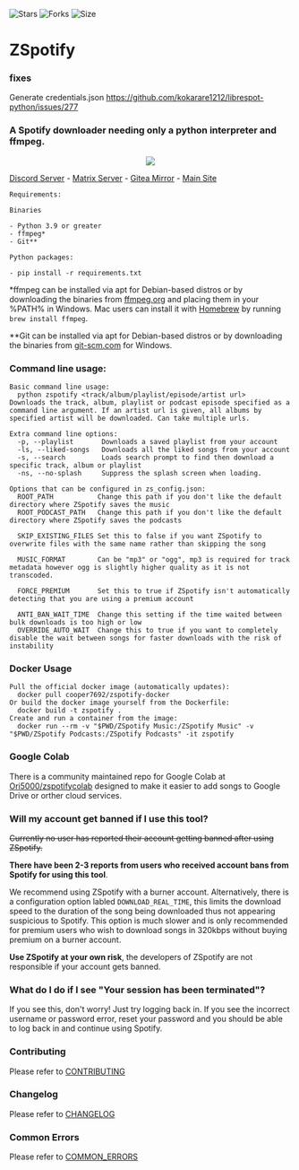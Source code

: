 ![Stars](https://img.shields.io/github/stars/Footsiefat/zspotify.svg)
![Forks](https://img.shields.io/github/forks/Footsiefat/zspotify.svg)
![Size](https://img.shields.io/github/repo-size/Footsiefat/zspotify)

# ZSpotify

### fixes
Generate credentials.json
https://github.com/kokarare1212/librespot-python/issues/277

### A Spotify downloader needing only a python interpreter and ffmpeg.

<p align="center">
  <img src="https://user-images.githubusercontent.com/12180913/138040605-c9d46e45-3830-4a4b-a7ac-c56bb0d76335.png">
</p>

[Discord Server](https://discord.gg/skVNQKtyFq) - [Matrix Server](https://matrix.to/#/#zspotify:matrix.org) - [Gitea Mirror](https://git.robinsmediateam.dev/Footsiefat/zspotify) - [Main Site](https://footsiefat.github.io/)

```
Requirements:

Binaries

- Python 3.9 or greater
- ffmpeg*
- Git**

Python packages:

- pip install -r requirements.txt

```

\*ffmpeg can be installed via apt for Debian-based distros or by downloading the binaries from [ffmpeg.org](https://ffmpeg.org) and placing them in your %PATH% in Windows. Mac users can install it with [Homebrew](https://brew.sh) by running `brew install ffmpeg`.

\*\*Git can be installed via apt for Debian-based distros or by downloading the binaries from [git-scm.com](https://git-scm.com/download/win) for Windows.

### Command line usage:

```
Basic command line usage:
  python zspotify <track/album/playlist/episode/artist url>   Downloads the track, album, playlist or podcast episode specified as a command line argument. If an artist url is given, all albums by specified artist will be downloaded. Can take multiple urls.

Extra command line options:
  -p, --playlist       Downloads a saved playlist from your account
  -ls, --liked-songs   Downloads all the liked songs from your account
  -s, --search         Loads search prompt to find then download a specific track, album or playlist
  -ns, --no-splash     Suppress the splash screen when loading.

Options that can be configured in zs_config.json:
  ROOT_PATH           Change this path if you don't like the default directory where ZSpotify saves the music
  ROOT_PODCAST_PATH   Change this path if you don't like the default directory where ZSpotify saves the podcasts

  SKIP_EXISTING_FILES Set this to false if you want ZSpotify to overwrite files with the same name rather than skipping the song

  MUSIC_FORMAT        Can be "mp3" or "ogg", mp3 is required for track metadata however ogg is slightly higher quality as it is not transcoded.

  FORCE_PREMIUM       Set this to true if ZSpotify isn't automatically detecting that you are using a premium account

  ANTI_BAN_WAIT_TIME  Change this setting if the time waited between bulk downloads is too high or low
  OVERRIDE_AUTO_WAIT  Change this to true if you want to completely disable the wait between songs for faster downloads with the risk of instability
```

### Docker Usage

```
Pull the official docker image (automatically updates):
  docker pull cooper7692/zspotify-docker
Or build the docker image yourself from the Dockerfile:
  docker build -t zspotify .
Create and run a container from the image:
  docker run --rm -v "$PWD/ZSpotify Music:/ZSpotify Music" -v "$PWD/ZSpotify Podcasts:/ZSpotify Podcasts" -it zspotify
```

### Google Colab
There is a community maintained repo for Google Colab at [Ori5000/zspotifycolab](https://github.com/Ori5000/zspotifycolab) designed to make it easier to add songs to Google Drive or orther cloud services.

### Will my account get banned if I use this tool?

~~Currently no user has reported their account getting banned after using ZSpotify.~~

**There have been 2-3 reports from users who received account bans from Spotify for using this tool**.

We recommend using ZSpotify with a burner account.
Alternatively, there is a configuration option labled ```DOWNLOAD_REAL_TIME```, this limits the download speed to the duration of the song being downloaded thus not appearing suspicious to Spotify.
This option is much slower and is only recommended for premium users who wish to download songs in 320kbps without buying premium on a burner account.

**Use ZSpotify at your own risk**, the developers of ZSpotify are not responsible if your account gets banned.

### What do I do if I see "Your session has been terminated"?

If you see this, don't worry! Just try logging back in. If you see the incorrect username or password error, reset your password and you should be able to log back in and continue using Spotify.

### Contributing

Please refer to [CONTRIBUTING](CONTRIBUTING.md)

### Changelog

Please refer to [CHANGELOG](CHANGELOG.md)

### Common Errors

Please refer to [COMMON_ERRORS](COMMON_ERRORS.md)
